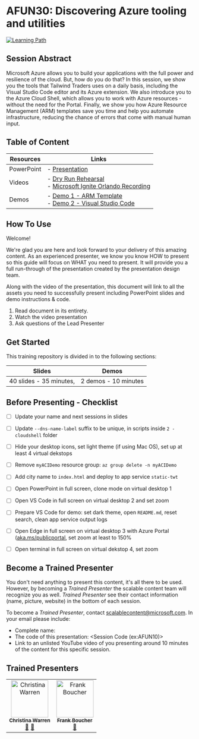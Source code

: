 # AFUN30: Discovering Azure tooling and utilities

  [![Learning Path](https://img.shields.io/badge/Learning%20Path-AFUN-fe5e00?logo=microsoft)](https://github.com/microsoft/ignite-learning-paths-training-afun)

## Session Abstract

Microsoft Azure allows you to build your applications with the full power and resilience of the cloud. But, how do you do that? In this session, we show you the tools that Tailwind Traders uses on a daily basis, including the Visual Studio Code editor and its Azure extension. We also introduce you to the Azure Cloud Shell, which allows you to work with Azure resources - without the need for the Portal. Finally, we show you how Azure Resource Management (ARM) templates save you time and help you automate infrastructure, reducing the chance of errors that come with manual human input.


## Table of Content

| Resources         | Links                            |
|-------------------|----------------------------------|
| PowerPoint        | - [Presentation](presentations.md) |
| Videos            | - [Dry Run Rehearsal](https://globaleventcdn.blob.core.windows.net/assets/afun/afun30/AFUN%2030%20Dry-run.mp4) <br/>- [Microsoft Ignite Orlando Recording](https://myignite.techcommunity.microsoft.com/sessions/83203) |
| Demos             | - [Demo 1 - ARM Template](https://globaleventcdn.blob.core.windows.net/assets/afun/afun30/arm-template-demo.mov) <br/>- [Demo 2 - Visual Studio Code](https://globaleventcdn.blob.core.windows.net/assets/afun/afun30/vs-code-demo.mov)


## How To Use

Welcome! 

We're glad you are here and look forward to your delivery of this amazing content. As an experienced presenter, we know you know HOW to present so this guide will focus on WHAT you need to present. It will provide you a full run-through of the presentation created by the presentation design team. 

Along with the video of the presentation, this document will link to all the assets you need to successfully present including PowerPoint slides and demo instructions &
code.

1.  Read document in its entirety.
2.  Watch the video presentation
3.  Ask questions of the Lead Presenter


## Get Started

This training repository is divided in to the following sections:

| Slides                  | Demos  
|-------------------      |---------------------------
| 40 slides - 35 minutes, | 2 demos - 10 minutes


## Before Presenting - Checklist
- [ ] Update your name and next sessions in slides
- [ ] Update `--dns-name-label` suffix to be unique, in scripts inside `2 - cloudshell` folder
- [ ] Hide your desktop icons, set light theme (if using Mac OS), set up at least 4 virtual dekstops
- [ ] Remove `myACIDemo` resource group: `az group delete -n myACIDemo`
- [ ] Add city name to `index.html` and deploy to app service `static-twt`
- [ ] Open PowerPoint in full screen, clone mode on virtual desktop 1
- [ ] Open VS Code in full screen on virtual desktop 2 and set zoom
- [ ] Prepare VS Code for demo: set dark theme, open `README.md`, reset search, clean app service output logs
- [ ] Open Edge in full screen on virtual desktop 3 with Azure Portal ([aka.ms/publicportal](https://aka.ms/publicportal), set zoom at least to 150%
- [ ] Open terminal in full screen on virtual dekstop 4, set zoom


## Become a Trained Presenter

You don't need anything to present this content, it's all there to be used. However, by becoming a *Trained Presenter* the scalable content team will recognize you as well. *Trained Presenter* see their contact information (name, picture, website) in the bottom of each session.  
 
To become a *Trained Presenter*, contact [scalablecontent@microsoft.com](mailto:scalablecontent@microsoft.com). In your email please include:

- Complete name:
- The code of this presentation: \<Session Code (ex:AFUN10)\>
- Link to an unlisted YouTube video of you presenting around 10 minutes of the content for this specific session.


## Trained Presenters

<!-- ALL-CONTRIBUTORS-LIST:START - Do not remove or modify this section -->
<!-- prettier-ignore -->

<table>
<tr>
    <td align="center"><a href="http://www.christina.is">
        <img src="https://avatars2.githubusercontent.com/u/110683?s=460&v=4" width="100px;" alt="Christina Warren"/><br />
        <sub><b>Christina Warren</b></sub></a><br />
            <a href="https://github.com/microsoft/ignite-learning-paths-training-afun/commits?author=filmgirl" title="talk">📢</a>
            <a href="https://github.com/microsoft/ignite-learning-paths-training-afun/commits?author=filmgirl" title="Documentation">📖</a> 
    </td>
    <td align="center"><a href="http://cloud5mins.com/">
        <img src="https://avatars2.githubusercontent.com/u/2404846?s=460&v=4" width="100px;" alt="Frank Boucher"/><br />
        <sub><b>Frank Boucher</b></sub></a><br />
            <a href="https://github.com/microsoft/ignite-learning-paths-training-afun/commits?author=fboucher" title="Documentation">📖</a> 
    </td>
</tr></table>

<!-- ALL-CONTRIBUTORS-LIST:END -->
 
